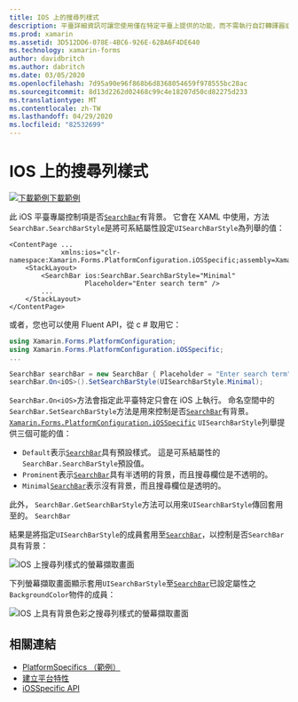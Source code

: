 ```yaml
---
title: IOS 上的搜尋列樣式
description: 平臺詳細資訊可讓您使用僅在特定平臺上提供的功能，而不需執行自訂轉譯器或效果。 本文說明如何使用 iOS 平臺特定的來控制搜尋列是否有背景。
ms.prod: xamarin
ms.assetid: 3D512DD6-078E-4BC6-926E-62BA6F4DE640
ms.technology: xamarin-forms
author: davidbritch
ms.author: dabritch
ms.date: 03/05/2020
ms.openlocfilehash: 7d95a90e96f868b6d8368054659f978555bc28ac
ms.sourcegitcommit: 8d13d2262d02468c99c4e18207d50cd82275d233
ms.translationtype: MT
ms.contentlocale: zh-TW
ms.lasthandoff: 04/29/2020
ms.locfileid: "82532699"
---
```

# <a name="searchbar-style-on-ios"></a>IOS 上的搜尋列樣式

[![下載範例](~/media/shared/download.png)下載範例](https://docs.microsoft.com/samples/xamarin/xamarin-forms-samples/userinterface-platformspecifics)

此 iOS 平臺專屬控制項是否[`SearchBar`](xref:Xamarin.Forms.SearchBar)有背景。 它會在 XAML 中使用，方法`SearchBar.SearchBarStyle`是將可系結屬性設定`UISearchBarStyle`為列舉的值：

```xaml
<ContentPage ...
             xmlns:ios="clr-namespace:Xamarin.Forms.PlatformConfiguration.iOSSpecific;assembly=Xamarin.Forms.Core">
    <StackLayout>
        <SearchBar ios:SearchBar.SearchBarStyle="Minimal"
                   Placeholder="Enter search term" />
        ...
    </StackLayout>
</ContentPage>
```

或者，您也可以使用 Fluent API，從 c # 取用它：

```csharp
using Xamarin.Forms.PlatformConfiguration;
using Xamarin.Forms.PlatformConfiguration.iOSSpecific;
...

SearchBar searchBar = new SearchBar { Placeholder = "Enter search term" };
searchBar.On<iOS>().SetSearchBarStyle(UISearchBarStyle.Minimal);
```

`SearchBar.On<iOS>`方法會指定此平臺特定只會在 iOS 上執行。 命名空間中的`SearchBar.SetSearchBarStyle`方法是用來控制是否[`SearchBar`](xref:Xamarin.Forms.SearchBar)有背景。 [`Xamarin.Forms.PlatformConfiguration.iOSSpecific`](xref:Xamarin.Forms.PlatformConfiguration.iOSSpecific) `UISearchBarStyle`列舉提供三個可能的值：

- `Default`表示[`SearchBar`](xref:Xamarin.Forms.SearchBar)具有預設樣式。 這是可系結屬性的`SearchBar.SearchBarStyle`預設值。
- `Prominent`表示[`SearchBar`](xref:Xamarin.Forms.SearchBar)具有半透明的背景，而且搜尋欄位是不透明的。
- `Minimal`[`SearchBar`](xref:Xamarin.Forms.SearchBar)表示沒有背景，而且搜尋欄位是透明的。

此外， `SearchBar.GetSearchBarStyle`方法可以用來`UISearchBarStyle`傳回套用至的。 `SearchBar`

結果是將指定`UISearchBarStyle`的成員套用至[`SearchBar`](xref:Xamarin.Forms.SearchBar)，以控制是否`SearchBar`具有背景：

![IOS 上搜尋列樣式的螢幕擷取畫面](searchbar-style-images/searchbar-styles.png "IOS 上的搜尋列樣式")

下列螢幕擷取畫面顯示套用`UISearchBarStyle`至[`SearchBar`](xref:Xamarin.Forms.SearchBar)已設定屬性之`BackgroundColor`物件的成員：

![IOS 上具有背景色彩之搜尋列樣式的螢幕擷取畫面](searchbar-style-images/searchbar-background-styles.png "IOS 上具有背景色彩的搜尋列樣式")

## <a name="related-links"></a>相關連結

- [PlatformSpecifics （範例）](https://docs.microsoft.com/samples/xamarin/xamarin-forms-samples/userinterface-platformspecifics)
- [建立平台特性](~/xamarin-forms/platform/platform-specifics/index.md#creating-platform-specifics)
- [iOSSpecific API](xref:Xamarin.Forms.PlatformConfiguration.iOSSpecific)
